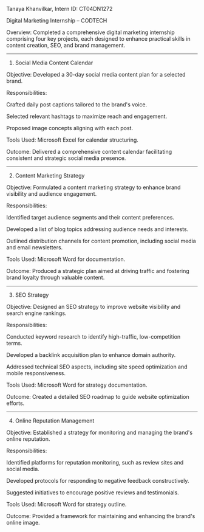 Tanaya Khanvilkar, Intern ID: CT04DN1272

Digital Marketing Internship – CODTECH

Overview: Completed a comprehensive digital marketing internship comprising four key projects, each designed to enhance practical skills in content creation, SEO, and brand management. 


---

1. Social Media Content Calendar

Objective: Developed a 30-day social media content plan for a selected brand.

Responsibilities:

Crafted daily post captions tailored to the brand's voice.

Selected relevant hashtags to maximize reach and engagement.

Proposed image concepts aligning with each post.


Tools Used: Microsoft Excel for calendar structuring.

Outcome: Delivered a comprehensive content calendar facilitating consistent and strategic social media presence. 



---

2. Content Marketing Strategy

Objective: Formulated a content marketing strategy to enhance brand visibility and audience engagement.

Responsibilities:

Identified target audience segments and their content preferences.

Developed a list of blog topics addressing audience needs and interests.

Outlined distribution channels for content promotion, including social media and email newsletters.


Tools Used: Microsoft Word for documentation.

Outcome: Produced a strategic plan aimed at driving traffic and fostering brand loyalty through valuable content. 



---

3. SEO Strategy

Objective: Designed an SEO strategy to improve website visibility and search engine rankings.

Responsibilities:

Conducted keyword research to identify high-traffic, low-competition terms.

Developed a backlink acquisition plan to enhance domain authority.

Addressed technical SEO aspects, including site speed optimization and mobile responsiveness.


Tools Used: Microsoft Word for strategy documentation.

Outcome: Created a detailed SEO roadmap to guide website optimization efforts. 



---

4. Online Reputation Management

Objective: Established a strategy for monitoring and managing the brand's online reputation.

Responsibilities:

Identified platforms for reputation monitoring, such as review sites and social media.

Developed protocols for responding to negative feedback constructively.

Suggested initiatives to encourage positive reviews and testimonials.


Tools Used: Microsoft Word for strategy outline.

Outcome: Provided a framework for maintaining and enhancing the brand's online image.
